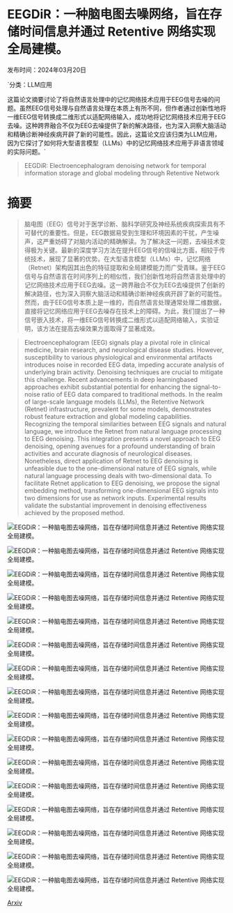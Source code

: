 # EEGDiR：一种脑电图去噪网络，旨在存储时间信息并通过 Retentive 网络实现全局建模。

发布时间：2024年03月20日

`分类：LLM应用

这篇论文摘要讨论了将自然语言处理中的记忆网络技术应用于EEG信号去噪的问题。虽然EEG信号处理与自然语言处理在本质上有所不同，但作者通过创新性地将一维EEG信号转换成二维形式以适配网络输入，成功地将记忆网络技术应用于EEG去噪。这种跨界融合不仅为EEG去噪提供了新的解决路径，也为深入洞察大脑活动和精确诊断神经疾病开辟了新的可能性。因此，这篇论文应该归类为LLM应用，因为它探讨了如何将大型语言模型（LLMs）中的记忆网络技术应用于非语言领域的实际问题。`

> EEGDiR: Electroencephalogram denoising network for temporal information storage and global modeling through Retentive Network

# 摘要

> 脑电图（EEG）信号对于医学诊断、脑科学研究及神经系统疾病探索具有不可替代的重要性。但是，EEG数据易受到生理和环境因素的干扰，产生噪声，这严重妨碍了对脑内活动的精确解读。为了解决这一问题，去噪技术变得极为关键。最新的深度学习方法在提升EEG信号的信噪比方面，相较于传统技术，展现了显著的优势。在大型语言模型（LLMs）中，记忆网络（Retnet）架构因其出色的特征提取和全局建模能力而广受青睐。鉴于EEG信号与自然语言在时间序列上的相似性，我们创新性地将自然语言处理中的记忆网络技术应用于EEG去噪。这一跨界融合不仅为EEG去噪提供了创新的解决路径，也为深入洞察大脑活动和精确诊断神经疾病开辟了新的可能性。然而，由于EEG信号本质上是一维的，而自然语言处理通常处理二维数据，直接将记忆网络应用于EEG去噪存在技术上的障碍。为此，我们提出了一种信号嵌入技术，将一维EEG信号转换成二维形式以适配网络输入，实验证明，该方法在提高去噪效果方面取得了显著成效。

> Electroencephalogram (EEG) signals play a pivotal role in clinical medicine, brain research, and neurological disease studies. However, susceptibility to various physiological and environmental artifacts introduces noise in recorded EEG data, impeding accurate analysis of underlying brain activity. Denoising techniques are crucial to mitigate this challenge. Recent advancements in deep learningbased approaches exhibit substantial potential for enhancing the signal-to-noise ratio of EEG data compared to traditional methods. In the realm of large-scale language models (LLMs), the Retentive Network (Retnet) infrastructure, prevalent for some models, demonstrates robust feature extraction and global modeling capabilities. Recognizing the temporal similarities between EEG signals and natural language, we introduce the Retnet from natural language processing to EEG denoising. This integration presents a novel approach to EEG denoising, opening avenues for a profound understanding of brain activities and accurate diagnosis of neurological diseases. Nonetheless, direct application of Retnet to EEG denoising is unfeasible due to the one-dimensional nature of EEG signals, while natural language processing deals with two-dimensional data. To facilitate Retnet application to EEG denoising, we propose the signal embedding method, transforming one-dimensional EEG signals into two dimensions for use as network inputs. Experimental results validate the substantial improvement in denoising effectiveness achieved by the proposed method.

![EEGDiR：一种脑电图去噪网络，旨在存储时间信息并通过 Retentive 网络实现全局建模。](../../../paper_images/2404.15289/x1.png)

![EEGDiR：一种脑电图去噪网络，旨在存储时间信息并通过 Retentive 网络实现全局建模。](../../../paper_images/2404.15289/x2.png)

![EEGDiR：一种脑电图去噪网络，旨在存储时间信息并通过 Retentive 网络实现全局建模。](../../../paper_images/2404.15289/x3.png)

![EEGDiR：一种脑电图去噪网络，旨在存储时间信息并通过 Retentive 网络实现全局建模。](../../../paper_images/2404.15289/x4.png)

![EEGDiR：一种脑电图去噪网络，旨在存储时间信息并通过 Retentive 网络实现全局建模。](../../../paper_images/2404.15289/x5.png)

![EEGDiR：一种脑电图去噪网络，旨在存储时间信息并通过 Retentive 网络实现全局建模。](../../../paper_images/2404.15289/x6.png)

![EEGDiR：一种脑电图去噪网络，旨在存储时间信息并通过 Retentive 网络实现全局建模。](../../../paper_images/2404.15289/x7.png)

![EEGDiR：一种脑电图去噪网络，旨在存储时间信息并通过 Retentive 网络实现全局建模。](../../../paper_images/2404.15289/x8.png)

![EEGDiR：一种脑电图去噪网络，旨在存储时间信息并通过 Retentive 网络实现全局建模。](../../../paper_images/2404.15289/x9.png)

![EEGDiR：一种脑电图去噪网络，旨在存储时间信息并通过 Retentive 网络实现全局建模。](../../../paper_images/2404.15289/x10.png)

![EEGDiR：一种脑电图去噪网络，旨在存储时间信息并通过 Retentive 网络实现全局建模。](../../../paper_images/2404.15289/x11.png)

![EEGDiR：一种脑电图去噪网络，旨在存储时间信息并通过 Retentive 网络实现全局建模。](../../../paper_images/2404.15289/x12.png)

![EEGDiR：一种脑电图去噪网络，旨在存储时间信息并通过 Retentive 网络实现全局建模。](../../../paper_images/2404.15289/x13.png)

![EEGDiR：一种脑电图去噪网络，旨在存储时间信息并通过 Retentive 网络实现全局建模。](../../../paper_images/2404.15289/x14.png)

![EEGDiR：一种脑电图去噪网络，旨在存储时间信息并通过 Retentive 网络实现全局建模。](../../../paper_images/2404.15289/x15.png)

![EEGDiR：一种脑电图去噪网络，旨在存储时间信息并通过 Retentive 网络实现全局建模。](../../../paper_images/2404.15289/x16.png)

[Arxiv](https://arxiv.org/abs/2404.15289)